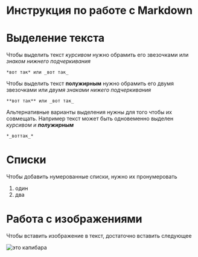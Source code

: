 # Инструкция по работе с Markdown

# Выделение текста

Чтобы выделить текст *курсивом* нужно обрамить его звезочками или _знаком нижнего подчеркивания_

    *вот так* или _вот так_

Чтобы выделить текст **полужирным** нужно обрамить его двумя звезочками или _двумя знаками нижего подчеркивания_

    **вот так** или _вот так_

Альтернативные варианты выделения нужны для того чтобы их совмещать. Например текст может быть одновеменно выделен *курсивом и __полужирным__*

    *_воттак_*

# Списки

Чтобы добавить нумерованные списки, нужно их пронумеровать

1. один
2. два


# Работа с изображениями

Чтобы вставить изображение в текст, достаточно вставить следующее

![это капибара](капибара.jpg)
